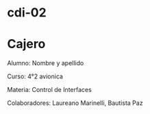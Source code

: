 # cdi-02
# Cajero

Alumno: Nombre y apellido

Curso: 4°2 avionica

Materia: Control de Interfaces

Colaboradores: Laureano Marinelli, Bautista Paz
